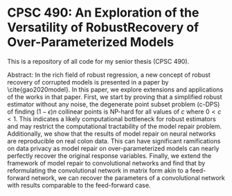 # CPSC 490: An Exploration of the Versatility of RobustRecovery of Over-Parameterized Models
This is a repository of all code for my senior thesis (CPSC 490).

Abstract:
In the rich field of robust regression, a new concept of robust recovery of corrupted models is presented in a paper by \cite{gao2020model}. In this paper, we explore extensions and applications of the works in that paper. First, we start by proving that a simplified robust estimator without any noise, the degenerate point subset problem (c-DPS) of finding $(1-\epsilon)n$ collinear points is NP-hard for all values of $c$ where $0 < c < 1$. This indicates a likely computational bottleneck for robust estimators and may restrict the computational tractability of the model repair problem. Additionally, we show that the results of model repair on neural networks are reproducible on real colon data. This can have significant ramifications on data privacy as model repair on over-parameterized models can nearly perfectly recover the original response variables. Finally, we extend the framework of model repair to convolutional networks and find that by reformulating the convolutional network in matrix form akin to a feed-forward network, we can recover the parameters of a convolutional network with results comparable to the feed-forward case.

